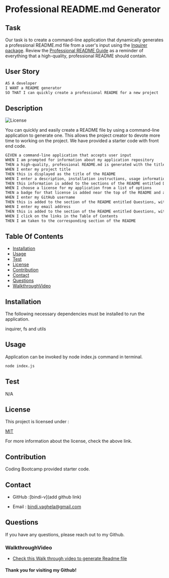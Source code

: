 # Professional README.md Generator

## Task

Our task is to create a command-line application that dynamically generates a professional README.md file from a user's input using the [Inquirer package](https://www.npmjs.com/package/inquirer). Review the [Professional README Guide](https://coding-boot-camp.github.io/full-stack/github/professional-readme-guide) as a reminder of everything that a high-quality, professional README should contain.

## User Story

```md
AS A developer
I WANT a README generator
SO THAT I can quickly create a professional README for a new project
```

## Description

 ![License](https://img.shields.io/badge/License-MIT-yellow)

 You can quickly and easily create a README file by using a command-line application to generate one. This allows the project creator to devote more time to working on the project.
 We have provided a starter code with front end code.

```md
GIVEN a command-line application that accepts user input
WHEN I am prompted for information about my application repository
THEN a high-quality, professional README.md is generated with the title of my project and sections entitled Description, Table of Contents, Installation, Usage, License, Contributing, Tests, and Questions
WHEN I enter my project title
THEN this is displayed as the title of the README
WHEN I enter a description, installation instructions, usage information, contribution guidelines, and test instructions
THEN this information is added to the sections of the README entitled Description, Installation, Usage, Contributing, and Tests
WHEN I choose a license for my application from a list of options
THEN a badge for that license is added near the top of the README and a notice is added to the section of the README entitled License that explains which license the application is covered under
WHEN I enter my GitHub username
THEN this is added to the section of the README entitled Questions, with a link to my GitHub profile
WHEN I enter my email address
THEN this is added to the section of the README entitled Questions, with instructions on how to reach me with additional questions
WHEN I click on the links in the Table of Contents
THEN I am taken to the corresponding section of the README
```

## Table Of Contents

- [Installation](#installation)
- [Usage](#usage)
- [Test](#test)
- [License](#license)
- [Contribution](#contribution)
- [Contact](#contact)
- [Questions](#questions)
- [WalkthroughVideo](#WalkthroughVideo)
    
## Installation 

The following necessary dependencies must be installed to run the application.

 inquirer, fs and utils 

## Usage

 Application can be invoked by node index.js command in terminal.

 ```bash
node index.js
```

## Test
   N/A

## License

This project is licensed under :

 [MIT](https://opensource.org/licenses/MIT)

For more information about the license, check the above link.

## Contribution

Coding Bootcamp provided starter code.

## Contact

* GitHub :[bindi-v](add github link)

* Email : bindi.vaghela@gmail.com
    
## Questions

If you have any questions, please reach out to my Github.

### WalkthroughVideo

* [Check this Walk through video to generate Readme file](https://drive.google.com/file/d/1hUTWlXnt5SD2zYuXDjOMelmqo1ricVG7/view)

#### Thank you for visiting my Github!
